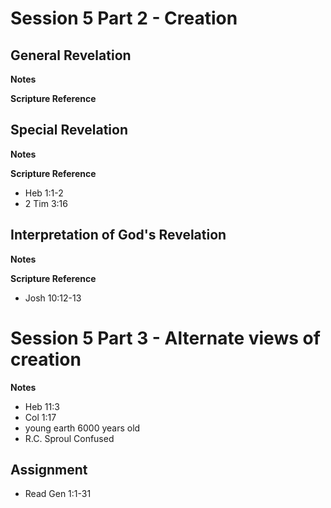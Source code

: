 # Session 5 Part 2 - Creation 

## General Revelation
**Notes**

**Scripture Reference**

## Special Revelation
**Notes**

**Scripture Reference**
- Heb 1:1-2
- 2 Tim 3:16


## Interpretation of God's Revelation
**Notes**

**Scripture Reference**
- Josh 10:12-13

# Session 5 Part 3 - Alternate views of creation

**Notes**
- Heb 11:3
- Col 1:17
- young earth 6000 years old
- R.C. Sproul Confused

## Assignment 
- Read Gen 1:1-31

